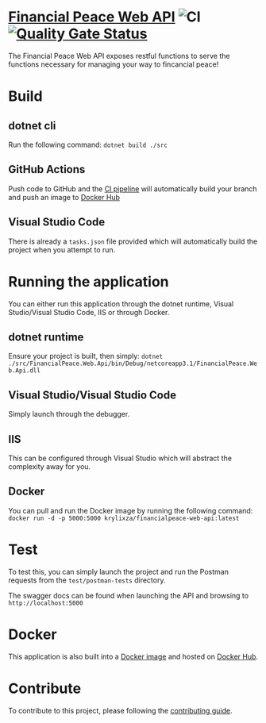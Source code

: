 # [Financial Peace Web API](https://github.com/KrylixZA/FinancialPeace-Web-Api) ![CI](https://github.com/KrylixZA/FinancialPeace-Web-Api/workflows/CI/badge.svg) [![Quality Gate Status](https://sonarcloud.io/api/project_badges/measure?project=FinancialPeace-Web-Api&metric=alert_status)](https://sonarcloud.io/dashboard?id=FinancialPeace-Web-Api)
The Financial Peace Web API exposes restful functions to serve the functions necessary for managing your way to fincancial peace!

# Build

## dotnet cli
Run the following command: `dotnet build ./src`

## GitHub Actions
Push code to GitHub and the [CI pipeline](https://github.com/KrylixZA/FinancialPeace-Web-Api/actions) will automatically build your branch and push an image to [Docker Hub](https://hub.docker.com/repository/docker/krylixza/financialpeace-web-api/general)

## Visual Studio Code
There is already a `tasks.json` file provided which will automatically build the project when you attempt to run.

# Running the application
You can either run this application through the dotnet runtime, Visual Studio/Visual Studio Code, IIS or through Docker.

## dotnet runtime
Ensure your project is built, then simply: `dotnet ./src/FinancialPeace.Web.Api/bin/Debug/netcoreapp3.1/FinancialPeace.Web.Api.dll`

## Visual Studio/Visual Studio Code
Simply launch through the debugger.

## IIS
This can be configured through Visual Studio which will abstract the complexity away for you.

## Docker
You can pull and run the Docker image by running the following command: `docker run -d -p 5000:5000 krylixza/financialpeace-web-api:latest`

# Test
To test this, you can simply launch the project and run the Postman requests from the `test/postman-tests` directory. 

The swagger docs can be found when launching the API and browsing to `http://localhost:5000`

# Docker
This application is also built into a [Docker image](Dockerfile) and hosted on [Docker Hub](https://hub.docker.com/r/krylixza/financialpeace-web-api).

# Contribute
To contribute to this project, please following the [contributing guide](CONTRIBUTING.md).
